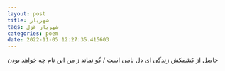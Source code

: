 ```yaml
---
layout: post
title: شهریار
tags: شهریار غزل
categories: poem
date: 2022-11-05 12:27:35.415603
---
```


حاصل از کشمکش زندگی ای دل نامی است / گو نماند ز من این نام چه خواهد بودن